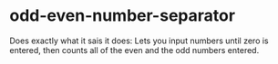 # odd-even-number-separator

Does exactly what it sais it does:
Lets you input numbers until zero is entered, 
then counts all of the even and the odd numbers entered.
